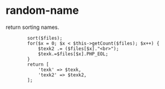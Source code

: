 # random-name

return sorting names.

``` $files=$this->getFile();
    	sort($files);
    	for($x = 0; $x < $this->getCount($files); $x++) {
			$texk2 .= ($files[$x]."<br>");
		    $texk.=$files[$x].PHP_EOL;
		}
        return [
            'texk' => $texk,
            'texk2' => $texk2,
        ];
  
```
